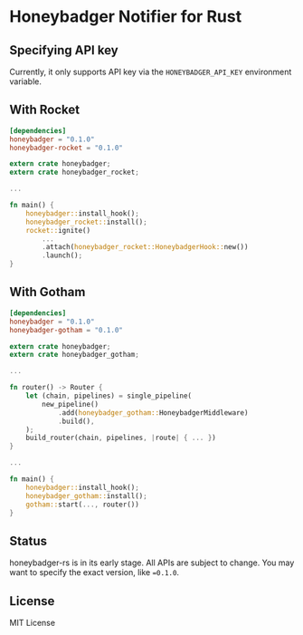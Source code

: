 # Honeybadger Notifier for Rust

## Specifying API key

Currently, it only supports API key via the `HONEYBADGER_API_KEY` environment variable.

## With Rocket

```toml
[dependencies]
honeybadger = "0.1.0"
honeybadger-rocket = "0.1.0"
```

```rust
extern crate honeybadger;
extern crate honeybadger_rocket;

...

fn main() {
    honeybadger::install_hook();
    honeybadger_rocket::install();
    rocket::ignite()
        ...
        .attach(honeybadger_rocket::HoneybadgerHook::new())
        .launch();
}
```

## With Gotham

```toml
[dependencies]
honeybadger = "0.1.0"
honeybadger-gotham = "0.1.0"
```

```rust
extern crate honeybadger;
extern crate honeybadger_gotham;

...

fn router() -> Router {
    let (chain, pipelines) = single_pipeline(
        new_pipeline()
            .add(honeybadger_gotham::HoneybadgerMiddleware)
            .build(),
    );
    build_router(chain, pipelines, |route| { ... })
}

...

fn main() {
    honeybadger::install_hook();
    honeybadger_gotham::install();
    gotham::start(..., router())
}
```

## Status

honeybadger-rs is in its early stage. All APIs are subject to change. You may want to specify the exact version, like `=0.1.0`.

## License

MIT License
